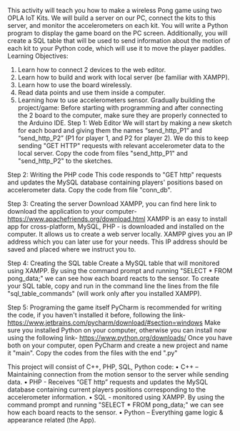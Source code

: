 This activity will teach you how to make a wireless Pong game using two OPLA IoT Kits. We will build a server on our PC, connect the kits to this server, and monitor the accelerometers on each kit. You will write a Python program to display the game board on the PC screen. Additionally, you will create a SQL table that will be used to send information about the motion of each kit to your Python code, which will use it to move the player paddles.
Learning Objectives:
1.	Learn how to connect 2 devices to the web editor.
2.	Learn how to build and work with local server (be familiar with XAMPP).
3.	Learn how to use the board wirelessly.
4.	Read data points and use them inside a computer.
5.	Learning how to use accelerometers sensor.
Gradually building the project/game:
Before starting with programming and after connecting the 2 board to the computer, make sure they are properly connected to the Arduino IDE.
Step 1: Web Editor
We will start by making a new sketch for each board and giving them the names “send_http_P1” and “send_http_P2” (P1 for player 1, and P2 for player 2). We do this to keep sending "GET HTTP" requests with relevant accelerometer data to the local server. 
Copy the code from files "send_http_P1" and "send_http_P2" to the sketches.

Step 2: Writing the PHP code
This code responds to "GET http" requests and updates the MySQL database containing players' positions based on accelerometer data.
Copy the code from file "conn_db".

Step 3: Creating the server
Download XAMPP, you can find here link to download the application to your computer- https://www.apachefriends.org/download.html
XAMPP is an easy to install app for cross-platform, MySQL, PHP - is downloaded and installed on the computer. It allows us to create a web server locally.
XAMPP gives you an IP address which you can later use for your needs.
This IP address should be saved and placed where we instruct you to.

Step 4: Creating the SQL table
Create a MySQL table that will monitored using XAMPP. By using the command prompt and running "SELECT * FROM pong_data;" we can see how each board reacts to the sensor.
To create your SQL table, copy and run in the command line the lines from the file "sql_table_commands" (will work only after you installed XAMPP).

Step 5: Programing the game itself
PyCharm is recommended for writing the code, if you haven't installed it before, following the link- https://www.jetbrains.com/pycharm/download/#section=windows
Make sure you installed Python on your computer, otherwise you can install now using the following link- https://www.python.org/downloads/
Once you have both on your computer, open PyCharm and create a new project and name it "main".
Copy the codes from the files with the end ".py"

This project will consist of C++, PHP, SQL, Python code:
•	 C++ – Maintaining connection from the motion sensor to the server while sending data.
•	PHP - Receives “GET http” requests and updates the MySQL database containing current players positions corresponding to the accelerometer information.
•	SQL - monitored using XAMPP. By using the command prompt and running "SELECT * FROM pong_data;" we can see how each board reacts to the sensor.
•	Python – Everything game logic & appearance related (the App).

